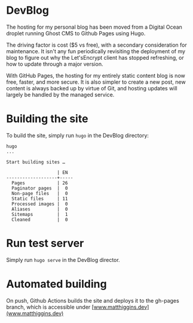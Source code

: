 # DevBlog

The hosting for my personal blog has been moved from a Digital Ocean droplet running Ghost CMS to Github Pages using Hugo.

The driving factor is cost ($5 vs free), with a secondary consideration for maintenance. It isn't any fun periodically 
revisiting the deployment of my blog to figure out why the Let'sEncrypt client has stopped refreshing, or how to update
through a major version. 

With GitHub Pages, the hosting for my entirely static content blog is now free, faster, and more secure. It is also simpler
to create a new post, new content is always backed up by virtue of Git, and hosting updates will largely be handled by 
the managed service.

# Building the site

To build the site, simply run `hugo` in the DevBlog directory:

```
hugo
...

Start building sites … 

                   | EN  
-------------------+-----
  Pages            | 26  
  Paginator pages  |  0  
  Non-page files   |  0  
  Static files     | 11  
  Processed images |  0  
  Aliases          |  0  
  Sitemaps         |  1  
  Cleaned          |  0  
```

# Run test server

Simply run `hugo serve` in the DevBlog director.

# Automated building

On push, Github Actions builds the site and deploys it to the gh-pages branch, which is accessible under [www.matthiggins.dev](www.matthiggins.dev)